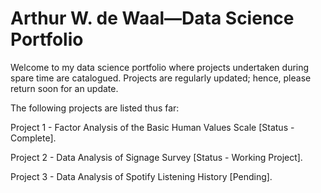 # Arthur W. de Waal—Data Science Portfolio
Welcome to my data science portfolio where projects undertaken during spare time are catalogued. Projects are regularly updated; hence, please return soon for an update. 

The following projects are listed thus far:

Project 1 - Factor Analysis of the Basic Human Values Scale [Status - Complete]. 

Project 2 - Data Analysis of Signage Survey [Status - Working Project].

Project 3 - Data Analysis of Spotify Listening History [Pending].
